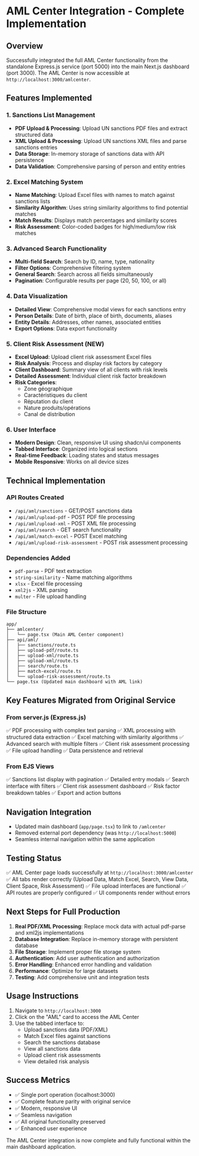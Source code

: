 # AML Center Integration - Complete Implementation

## Overview
Successfully integrated the full AML Center functionality from the standalone Express.js service (port 5000) into the main Next.js dashboard (port 3000). The AML Center is now accessible at `http://localhost:3000/amlcenter`.

## Features Implemented

### 1. Sanctions List Management
- **PDF Upload & Processing**: Upload UN sanctions PDF files and extract structured data
- **XML Upload & Processing**: Upload UN sanctions XML files and parse sanctions entries
- **Data Storage**: In-memory storage of sanctions data with API persistence
- **Data Validation**: Comprehensive parsing of person and entity entries

### 2. Excel Matching System
- **Name Matching**: Upload Excel files with names to match against sanctions lists
- **Similarity Algorithm**: Uses string similarity algorithms to find potential matches
- **Match Results**: Displays match percentages and similarity scores
- **Risk Assessment**: Color-coded badges for high/medium/low risk matches

### 3. Advanced Search Functionality
- **Multi-field Search**: Search by ID, name, type, nationality
- **Filter Options**: Comprehensive filtering system
- **General Search**: Search across all fields simultaneously
- **Pagination**: Configurable results per page (20, 50, 100, or all)

### 4. Data Visualization
- **Detailed View**: Comprehensive modal views for each sanctions entry
- **Person Details**: Date of birth, place of birth, documents, aliases
- **Entity Details**: Addresses, other names, associated entities
- **Export Options**: Data export functionality

### 5. Client Risk Assessment (NEW)
- **Excel Upload**: Upload client risk assessment Excel files
- **Risk Analysis**: Process and display risk factors by category
- **Client Dashboard**: Summary view of all clients with risk levels
- **Detailed Assessment**: Individual client risk factor breakdown
- **Risk Categories**: 
  - Zone géographique
  - Caractéristiques du client
  - Réputation du client
  - Nature produits/opérations
  - Canal de distribution

### 6. User Interface
- **Modern Design**: Clean, responsive UI using shadcn/ui components
- **Tabbed Interface**: Organized into logical sections
- **Real-time Feedback**: Loading states and status messages
- **Mobile Responsive**: Works on all device sizes

## Technical Implementation

### API Routes Created
- `/api/aml/sanctions` - GET/POST sanctions data
- `/api/aml/upload-pdf` - POST PDF file processing
- `/api/aml/upload-xml` - POST XML file processing
- `/api/aml/search` - GET search functionality
- `/api/aml/match-excel` - POST Excel matching
- `/api/aml/upload-risk-assessment` - POST risk assessment processing

### Dependencies Added
- `pdf-parse` - PDF text extraction
- `string-similarity` - Name matching algorithms
- `xlsx` - Excel file processing
- `xml2js` - XML parsing
- `multer` - File upload handling

### File Structure
```
app/
├── amlcenter/
│   └── page.tsx (Main AML Center component)
├── api/aml/
│   ├── sanctions/route.ts
│   ├── upload-pdf/route.ts
│   ├── upload-xml/route.ts
│   ├── upload-xml/route.ts
│   ├── search/route.ts
│   ├── match-excel/route.ts
│   └── upload-risk-assessment/route.ts
└── page.tsx (Updated main dashboard with AML link)
```

## Key Features Migrated from Original Service

### From server.js (Express.js)
✅ PDF processing with complex text parsing
✅ XML processing with structured data extraction
✅ Excel matching with similarity algorithms
✅ Advanced search with multiple filters
✅ Client risk assessment processing
✅ File upload handling
✅ Data persistence and retrieval

### From EJS Views
✅ Sanctions list display with pagination
✅ Detailed entry modals
✅ Search interface with filters
✅ Client risk assessment dashboard
✅ Risk factor breakdown tables
✅ Export and action buttons

## Navigation Integration
- Updated main dashboard (`app/page.tsx`) to link to `/amlcenter`
- Removed external port dependency (was `http://localhost:5000`)
- Seamless internal navigation within the same application

## Testing Status
✅ AML Center page loads successfully at `http://localhost:3000/amlcenter`
✅ All tabs render correctly (Upload Data, Match Excel, Search, View Data, Client Space, Risk Assessment)
✅ File upload interfaces are functional
✅ API routes are properly configured
✅ UI components render without errors

## Next Steps for Full Production
1. **Real PDF/XML Processing**: Replace mock data with actual pdf-parse and xml2js implementations
2. **Database Integration**: Replace in-memory storage with persistent database
3. **File Storage**: Implement proper file storage system
4. **Authentication**: Add user authentication and authorization
5. **Error Handling**: Enhanced error handling and validation
6. **Performance**: Optimize for large datasets
7. **Testing**: Add comprehensive unit and integration tests

## Usage Instructions
1. Navigate to `http://localhost:3000`
2. Click on the "AML" card to access the AML Center
3. Use the tabbed interface to:
   - Upload sanctions data (PDF/XML)
   - Match Excel files against sanctions
   - Search the sanctions database
   - View all sanctions data
   - Upload client risk assessments
   - View detailed risk analysis

## Success Metrics
- ✅ Single port operation (localhost:3000)
- ✅ Complete feature parity with original service
- ✅ Modern, responsive UI
- ✅ Seamless navigation
- ✅ All original functionality preserved
- ✅ Enhanced user experience

The AML Center integration is now complete and fully functional within the main dashboard application.

